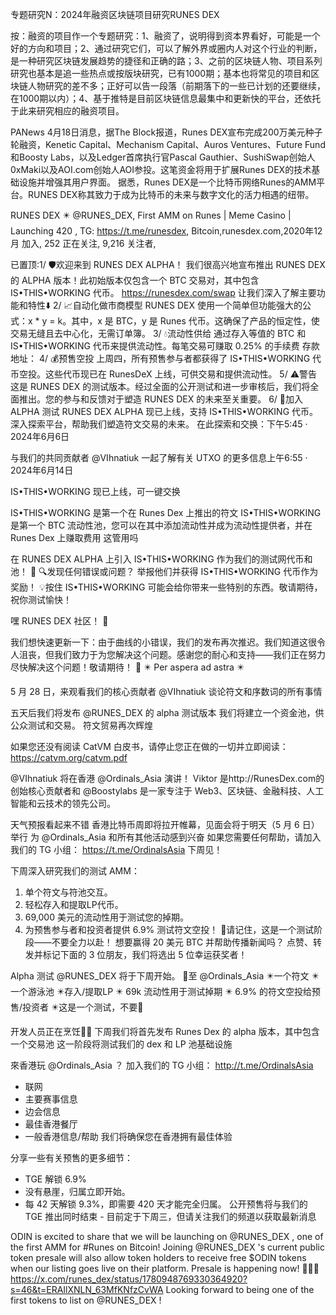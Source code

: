 专题研究N：2024年融资区块链项目研究RUNES DEX 


按：融资的项目作一个专题研究：1、融资了，说明得到资本界看好，可能是一个好的方向和项目；2、通过研究它们，可以了解外界或圈内人对这个行业的判断，是一种研究区块链发展趋势的捷径和正确的路；3、之前的区块链人物、项目系列研究也基本是追一些热点或按版块研究，已有1000期；基本也将常见的项目和区块链人物研究的差不多；正好可以告一段落（前期落下的一些已计划的还要继续，在1000期以内）；4、基于推特是目前区块链信息最集中和更新快的平台，还依托于此来研究相应的融资项目。

PANews 4月18日消息，据The Block报道，Runes DEX宣布完成200万美元种子轮融资，Kenetic Capital、Mechanism Capital、Auros Ventures、Future Fund和Boosty Labs，以及Ledger首席执行官Pascal Gauthier、SushiSwap创始人0xMaki以及AOI.com创始人AOI参投。这笔资金将用于扩展Runes DEX的技术基础设施并增强其用户界面。
据悉，Runes DEX是一个比特币网络Runes的AMM平台。RUNES DEX称其致力于成为比特币的未来与数字文化的活力相遇的纽带。

RUNES DEX ✴️
@RUNES_DEX,
First AMM on Runes | Meme Casino | Launching 420
,
TG: https://t.me/runesdex,
Bitcoin,runesdex.com,2020年12月 加入,
252 正在关注,
9,216 关注者,


已置顶:1/ 🛡️欢迎来到 RUNES DEX ALPHA！
我们很高兴地宣布推出 RUNES DEX 的 ALPHA 版本！此初始版本仅包含一个 BTC 交易对，其中包含 IS•THIS•WORKING 代币。
https://runesdex.com/swap
让我们深入了解主要功能和特性⬇️
2/ 📈自动化做市商模型
RUNES DEX 使用一个简单但功能强大的公式：x * y = k。其中，x 是 BTC，y 是 Runes 代币。这确保了产品的恒定性，使交易无缝且去中心化，无需订单簿。
3/ 💧流动性供给
通过存入等值的 BTC 和 IS•THIS•WORKING 代币来提供流动性。每笔交易可赚取 0.25% 的手续费
存款地址：
4/ 💰预售空投
上周四，所有预售参与者都获得了 IS•THIS•WORKING 代币空投。这些代币现已在 RunesDeX 上线，可供交易和提供流动性。
5/ ⚠️警告
这是 RUNES DEX 的测试版本。经过全面的公开测试和进一步审核后，我们将全面推出。您的参与和反馈对于塑造 RUNES DEX 的未来至关重要。
6/ 🎉加入 ALPHA 测试
RUNES DEX ALPHA 现已上线，支持 IS•THIS•WORKING 代币。深入探索平台，帮助我们塑造符文交易的未来。
在此探索和交换：下午5:45 · 2024年6月6日


与我们的共同贡献者
@VIhnatiuk
一起了解有关 UTXO 的更多信息上午6:55 · 2024年6月14日

IS•THIS•WORKING 现已上线，可一键交换

IS•THIS•WORKING 是第一个在 Runes Dex 上推出的符文
IS•THIS•WORKING 是第一个 BTC 流动性池，您可以在其中添加流动性并成为流动性提供者，并在 Runes Dex 上赚取费用
这管用吗

在 RUNES DEX ALPHA 上引入 IS•THIS•WORKING 作为我们的测试网代币和池！ 🎉
🔍发现任何错误或问题？
举报他们并获得 IS•THIS•WORKING 代币作为奖励！
💡按住 IS•THIS•WORKING 可能会给你带来一些特别的东西。敬请期待，祝你测试愉快！

嘿 RUNES DEX 社区！ 🚨

我们想快速更新一下：由于曲线的小错误，我们的发布再次推迟。我们知道这很令人沮丧，但我们致力于为您解决这个问题。感谢您的耐心和支持——我们正在努力尽快解决这个问题！敬请期待！ 💪
✴️ Per aspera ad astra ✴️

5 月 28 日，来观看我们的核心贡献者
@VIhnatiuk
谈论符文和序数词的所有事情

五天后我们将发布
@RUNES_DEX
的 alpha 测试版本
我们将建立一个资金池，供公众测试和交易。
符文贸易再次辉煌

如果您还没有阅读 CatVM 白皮书，请停止您正在做的一切并立即阅读： https://catvm.org/catvm.pdf


@VIhnatiuk
将在香港
@Ordinals_Asia
演讲！
Viktor 是http://RunesDex.com的创始核心贡献者和
@Boostylabs
是一家专注于 Web3、区块链、金融科技、人工智能和云技术的领先公司。

天气预报看起来不错
香港比特币周即将拉开帷幕，见面会将于明天（5 月 6 日）举行
为
@Ordinals_Asia
和所有其他活动感到兴奋
如果您需要任何帮助，请加入我们的 TG 小组： https://t.me/OrdinalsAsia
下周见！

下周深入研究我们的测试 AMM：
1. 单个符文与符池交互。
2. 轻松存入和提取LP代币。
3. 69,000 美元的流动性用于测试您的掉期。
4. 为预售参与者和投资者提供 6.9% 测试符文空投！
🚨请记住，这是一个测试阶段——不要全力以赴！
想要赢得 20 美元 BTC 并帮助传播新闻吗？
点赞、转发并标记下面的 3 位朋友，我们将选出 5 位幸运获奖者！

Alpha 测试
@RUNES_DEX
将于下周开始。 🚨至
@Ordinals_Asia
✴️一个符文
✴️一个游泳池
✴️存入/提取LP
✴️ 69k 流动性用于测试掉期
✴️ 6.9% 的符文空投给预售/投资者
✴️这是一个测试，不要🦍

开发人员正在烹饪🧑‍🍳
下周我们将首先发布 Runes Dex 的 alpha 版本，其中包含一个交易池
这一阶段将测试我们的 dex 和 LP 池基础设施

來香港玩
@Ordinals_Asia
 ？
加入我们的 TG 小组： http://t.me/OrdinalsAsia
- 联网
- 主要赛事信息
- 边会信息
- 最佳香港餐厅
- 一般香港信息/帮助
我们将确保您在香港拥有最佳体验

分享一些有关预售的更多细节：
- TGE 解锁 6.9%
- 没有悬崖，归属立即开始。
- 每 42 天解锁 9.3%，即需要 420 天才能完全归属。
公开预售将与我们的 TGE 推出同时结束 - 目前定于下周三，但请关注我们的频道以获取最新消息

ODIN is excited to share that we will be launching on 
@RUNES_DEX
, one of the first AMM for #Runes on Bitcoin!  Joining 
@RUNES_DEX
's current public token presale will also allow token holders to receive free $ODIN tokens when our listing goes live on their platform.  Presale is happening now! 🚀🚀🚀
 https://x.com/runes_dex/status/1780948769330364920?s=46&t=ERAIlXNLN_63MfKNfzCvWA
Looking forward to being one of the first tokens to list on 
@RUNES_DEX
! 
